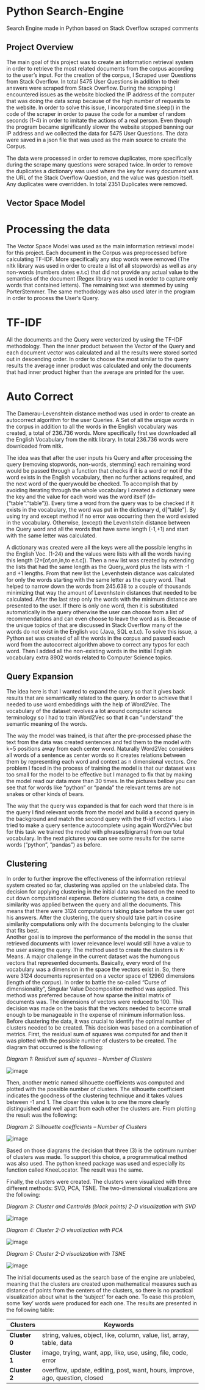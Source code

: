 # Python Search-Engine
Search Engine made in Python based on Stack Overflow scraped comments

## Project Overview 

The main goal of this project was to create an information retrieval system in order to retrieve the most related documents from the corpus according to the user’s input.
For the creation of the corpus, I Scraped user Questions from Stack Overflow. In total 5475 User Questions in addition to their answers were scraped from Stack Overflow.
During the scrapping I encountered issues as the website blocked the IP address of the computer that was doing the data scrap because of the high number of requests to the website. 
In order to solve this issue, I incorporated time.sleep() in the code of the scraper in order to pause the code for a number of random seconds (1-4) in order to imitate
the actions of a real person. 
Even though the program became significantly slower the website stopped banning our IP address and we collected the data for 5475 User Questions.
The data were saved in a json file that was used as the main source to create the Corpus. 

The data were processed in order to remove duplicates, more specifically during the scrape many questions were scraped twice. 
In order to remove the duplicates a dictionary was used where the key for every document was the URL of the Stack Overflow Question, and the value was question itself. 
Any duplicates were overridden. In total 2351 Duplicates were removed.

## Vector Space Model

# Processing the data

The Vector Space Model was used as the main information retrieval model for this project. Each document in the Corpus was preprocessed before calculating TF-IDF. 
More specifically any stop words were removed (The nltk library was used in order to create a list of all stopwords) as well as any non-words (numbers dates e.t.c) 
that did not provide any actual value to the semantics of the document (Regex library was used in order to capture only words that contained letters). 
The remaining text was stemmed by using PorterStemmer. The same methodology was also used later in the program in order to process the User’s Query.

# TF-IDF

All the documents and the Query were vectorized by using the TF-IDF methodology. 
Then the inner product between the Vector of the Query and each document vector was calculated and all the results were stored sorted out in descending order. 
In order to choose the most similar to the query results the average inner product was calculated and only the documents that had inner product higher than the 
average are printed for the user.

# Auto Correct 

The Damerau-Levenshtein distance method was used in order to create an autocorrect algorithm for the user Queries. 
A Set of all the unique words in the corpus in addition to all the words in the English vocabulary was created, a total of 236.736 words. 
More specifically first we downloaded all the English Vocabulary from the nltk library. In total 236.736 words were downloaded from nltk.

The idea was that after the user inputs his Query and after processing the query (removing stopwords, non-words, stemming) each remaining word would be passed 
through a function that checks if it is a word or not if the word exists in the English vocabulary, then no further actions required, and the next word of the querywould be checked. 
To accomplish that by avoiding iterating through the whole vocabulary I created a dictionary were the key and the value for each word was the word itself (d={“table”:”table”}). 
Every time a word from the query was to be checked if it exists in the vocabulary, the word was put in the dictionary d, d[“table”]. 
By using try and except method if no error was occurring then the word existed in the vocabulary. Otherwise, (except) the Levenhstein distance between the 
Query word and all the words that have same length (-1,+1) and start with the same letter was calculated. 

A dictionary was created were all the keys were all the possible lengths in the English Voc. (1-24) and the values were lists with all the words having this length 
(2=[of,on,in,to e.t.c]). 
Then a new list was created by extending the lists that had the same length as the Query_word plus the lists with -1 and +1 lengths.
From that new list the Levenhstein distance was calculated for only the words starting with the same letter as the query word. 
That helped to narrow down the words from 245.638 to a couple of thousands minimizing that way the amount of Levenhstein distances that needed to be calculated. 
After the last step only the words with the minimum distance are presented to the user. 
If there is only one word, then it is substituted automatically in the query otherwise the user can choose from a list of recommendations and can even choose to leave the word as is. 
Because of the unique topics of that are discussed in Stack Overflow many of the words do not exist in the English voc (Java, SQL e.t.c). 
To solve this issue, a Python set was created of all the words in the corpus and passed each word from the autocorrect algorithm above to correct any typos for each word. 
Then I added all the non-existing words in the initial English vocabulary extra 8902 words related to Computer Science topics.

## Query Expansion

The idea here is that I wanted to expand the query so that it gives back results that are semantically related to the query. 
In order to achieve that I needed to use word embeddings with the help of Word2Vec. 
The vocabulary of the dataset revolves a lot around computer science terminology so I had to train Word2Vec so that it can “understand” the semantic meaning of the words. 


The way the model was trained, is that after the pre-processed phase the text from the data was created sentences and fed them to the model with k=5 positions away from each center word. 
Naturally Word2Vec considers all words of a sentence as center words so it creates relations between them by representing each word and context as n dimensional vectors. 
One problem I faced in the process of training the model is that our dataset was too small for the model to be effective but I managed to fix that by making the model read our data more than 30 times. 
In the pictures bellow you can see that for words like “python” or “panda” the relevant terms are not snakes or other kinds of bears.

The way that the query was expanded is that for each word that there is in the query I find relevant words from the model and build a second query in the background and match the second query with the tf-idf vectors.
I also tried to make a query sentence autocomplete using again Word2VVec but for this task we trained the model with phrases(bigrams) from our total vocabulary. 
In the next pictures you can see some results for the same words (“python”, ”pandas”) as before.

## Clustering

In order to further improve the effectiveness of the information retrieval system created so far, clustering was applied on the unlabeled data. 
The decision for applying clustering in the initial data was based on the need to cut down computational expense. 
Before clustering the data, a cosine similarity was applied between the query and all the documents. 
This means that there were 3124 computations taking place before the user got his answers. 
After the clustering, the query should take part in cosine similarity computations only with the documents belonging to the cluster that fits best. \
Another goal is to improve the performance of the model in the sense that retrieved documents with lower relevance level would still have a value to the user asking the query.
The method used to create the clusters is K-Means. 
A major challenge in the current dataset was the humongous vectors that represented documents. 
Basically, every word of the vocabulary was a dimension in the space the vectors exist in. 
So, there were 3124 documents represented on a vector space of 12960 dimensions (length of the corpus). 
In order to battle the so-called “Curse of dimensionality”, Singular Value Decomposition method was applied. 
This method was preferred because of how sparse the initial matrix of documents was. 
The dimensions of vectors were reduced to 100. This decision was made on the basis that the vectors needed to become small enough to be manageable in the expense of minimum information loss.
Before clustering the data, it was crucial to identify the optimal number of clusters needed to be created. 
This decision was based on a combination of metrics. First, the residual sum of squares was computed for and then it was plotted with the possible number of clusters to be created. The diagram that occurred is the following:

*Diagram 1: Residual sum of squares – Number of Clusters*

![image](https://user-images.githubusercontent.com/82097084/166110566-7e3f2208-54a2-4780-8dbc-cdbaf642182f.png)

Then, another metric named silhouette coefficients was computed and plotted with the possible number of clusters. 
The silhouette coefficient indicates the goodness of the clustering technique and it takes values between -1 and 1. 
The closer this value is to one the more clearly distinguished and well apart from each other the clusters are. 
From plotting the result was the following:

*Diagram 2: Silhouette coefficients – Number of Clusters*

![image](https://user-images.githubusercontent.com/82097084/166110585-9ce940c5-0249-42c5-8013-45f0e19e84ab.png)

Based on those diagrams the decision that three (3) is the optimum number of clusters was made.
To support this choice, a programmatical method was also used. 
The python kneed package was used and especially its function called KneeLocator. The result was the same. 

Finally, the clusters were created. The clusters were visualized with three different methods: SVD, PCA, TSNE. The two-dimensional visualizations are the following:

*Diagram 3: Cluster and Centroids (black points) 2-D visualization with SVD*

![image](https://user-images.githubusercontent.com/82097084/166110611-22566e2d-e282-4c3f-899a-cb84a45932f1.png)

*Diagram 4: Cluster 2-D visualization with PCA*

![image](https://user-images.githubusercontent.com/82097084/166110723-c1222cf8-0130-4a75-a8eb-5060c4132e18.png)

*Diagram 5: Cluster 2-D visualization with TSNE*

![image](https://user-images.githubusercontent.com/82097084/166110740-75f61992-7c74-4954-8918-9acb09e04eb6.png)


The initial documents used as the search base of the engine are unlabeled, meaning that the clusters are created upon mathematical measures such as distance of points
from the centers of the clusters, so there is no practical visualization about what is the ‘subject’ for each one. 
To ease this problem, some ‘key’ words were produced for each one. 
The results are presented in the following table:

|Clusters|Keywords|
|----------|----------|
|**Cluster 0**|	string, values, object, like, column, value, list, array, table, data|
|**Cluster 1**| image, trying, want, app, like, use, using, file, code, error|
|**Cluster 2**| overflow, update, editing, post, want, hours, improve, ago, question, closed|

